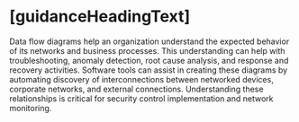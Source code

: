 # [guidanceHeadingText]


Data flow diagrams help an organization understand the  expected behavior of its networks and business processes. This understanding can help with troubleshooting, anomaly detection, root cause analysis, and response and recovery activities. Software tools can assist in creating these diagrams by automating discovery of interconnections between networked devices, corporate networks, and  external connections. Understanding these relationships is critical for security control implementation and network monitoring.
